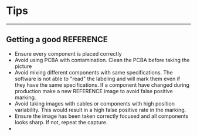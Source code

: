 # **Tips**
---
## **Getting a good REFERENCE**

- Ensure every component is placed correctly
- Avoid using PCBA with contamination. Clean the PCBA before taking the picture
- Avoid mixing different components with same specifications. The software is not able to "read" the labeling and will mark them even if they have the same specifications. If a component have changed during production make a new REFERENCE image to avoid false positive marking.
- Avoid taking images with cables or components with high position variability. This would result in a high false positive rate in the marking.
- Ensure the image has been taken correctly focused and all components looks sharp. If not, repeat the capture.
- 